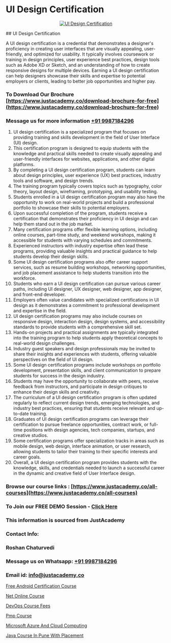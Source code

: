 # UI Design Certification

<p align="center">
  <a href="https://justacademy.co/all-courses">
    <img src="https://i.ibb.co/P5KtSQ2/ui-ux.png" alt="UI Design Certification">
  </a>
</p>
## UI Design Certification

A UI design certification is a credential that demonstrates a designer's proficiency in creating user interfaces that are visually appealing, user-friendly, and optimized for usability. It typically involves coursework or training in design principles, user experience best practices, design tools such as Adobe XD or Sketch, and an understanding of how to create responsive designs for multiple devices. Earning a UI design certification can help designers showcase their skills and expertise to potential employers or clients, leading to better job opportunities and higher pay.
### To Download Our Brochure [https://www.justacademy.co/download-brochure-for-free](https://www.justacademy.co/download-brochure-for-free)
### Message us for more information [+91 9987184296](https://api.whatsapp.com/send?phone=919987184296)
1) UI design certification is a specialized program that focuses on providing training and skills development in the field of User Interface (UI) design.
2) This certification program is designed to equip students with the knowledge and practical skills needed to create visually appealing and user-friendly interfaces for websites, applications, and other digital platforms.
3) By completing a UI design certification program, students can learn about design principles, user experience (UX) best practices, industry tools and software, and design trends.
4) The training program typically covers topics such as typography, color theory, layout design, wireframing, prototyping, and usability testing.
5) Students enrolled in a UI design certification program may also have the opportunity to work on real-world projects and build a professional portfolio to showcase their skills to potential employers.
6) Upon successful completion of the program, students receive a certification that demonstrates their proficiency in UI design and can help them stand out in the job market.
7) Many certification programs offer flexible learning options, including online courses, part-time study, and weekend workshops, making it accessible for students with varying schedules and commitments.
8) Experienced instructors with industry expertise often lead these programs, providing valuable insights and practical guidance to help students develop their design skills.
9) Some UI design certification programs also offer career support services, such as resume building workshops, networking opportunities, and job placement assistance to help students transition into the workforce.
10) Students who earn a UI design certification can pursue various career paths, including UI designer, UX designer, web designer, app designer, and front-end developer.
11) Employers often value candidates with specialized certifications in UI design as it demonstrates a commitment to professional development and expertise in the field.
12) UI design certification programs may also include courses on responsive design, interaction design, design systems, and accessibility standards to provide students with a comprehensive skill set.
13) Hands-on projects and practical assignments are typically integrated into the training program to help students apply theoretical concepts to real-world design challenges.
14) Industry guest speakers and design professionals may be invited to share their insights and experiences with students, offering valuable perspectives on the field of UI design.
15) Some UI design certification programs include workshops on portfolio development, presentation skills, and client communication to prepare students for success in the design industry.
16) Students may have the opportunity to collaborate with peers, receive feedback from instructors, and participate in design critiques to enhance their design skills and creativity.
17) The curriculum of a UI design certification program is often updated regularly to reflect current design trends, emerging technologies, and industry best practices, ensuring that students receive relevant and up-to-date training.
18) Graduates of UI design certification programs can leverage their certification to pursue freelance opportunities, contract work, or full-time positions with design agencies, tech companies, startups, and creative studios.
19) Some certification programs offer specialization tracks in areas such as mobile design, web design, interface animation, or user research, allowing students to tailor their training to their specific interests and career goals.
20) Overall, a UI design certification program provides students with the knowledge, skills, and credentials needed to launch a successful career in the dynamic and creative field of User Interface design.

### Browse our course links : [https://www.justacademy.co/all-courses](https://www.justacademy.co/all-courses) 
### To Join our FREE DEMO Session - [Click Here](https://www.justacademy.co/register-for-course-demo)


### This information is sourced from JustAcademy
### Contact Info:
### Roshan Chaturvedi
### Message us on Whatsapp: [+91 9987184296](https://api.whatsapp.com/send?phone=919987184296)
### Email id: [info@justacademy.co](mailto:info@justacademy.co)
                
[Free Android Certification Course](https://www.linkedin.com/pulse/free-android-certification-course-justacademy-cupertino-te7sf/)

[Net Online Course](https://www.linkedin.com/pulse/net-online-course-justacademy-houston-mf8gf?trackingId=f2w%2F3W2YdZjCHZgLTj8a5Q%3D%3D&lipi=urn%3Ali%3Apage%3Ad_flagship3_company_admin%3B5RzDF0CIQxuDMHcL3MgYhA%3D%3D)

[DevOps Course Fees](https://medium.com/@akanshapatil/devops-course-fees-a20df0e6defc)

[Pmp Course](https://medium.com/@AkashSingh2052/pmp-course-c39b96af1f76)

[Microsoft Azure And Cloud Computing](https://justacademyin.github.io/justacademy/microsoft-azure-and-cloud-computing)

[Java Course In Pune With Placement](https://justacademyin.github.io/justacademy/java-course-in-pune-with-placement)

